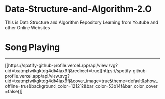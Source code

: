 # Data-Structure-and-Algorithm-2.O
 This is Data Structure and Algorithm Repository Learning from Youtube and other Online Websites
 
 
 # Song Playing
 <hr>
 [[https://spotify-github-profile.vercel.app/api/view.svg?uid=txatmptwikgktdg4db4iax9fj&redirect=true][https://spotify-github-profile.vercel.app/api/view.svg?uid=txatmptwikgktdg4db4iax9fj&cover_image=true&theme=default&show_offline=true&background_color=121212&bar_color=53b14f&bar_color_cover=false)]]
